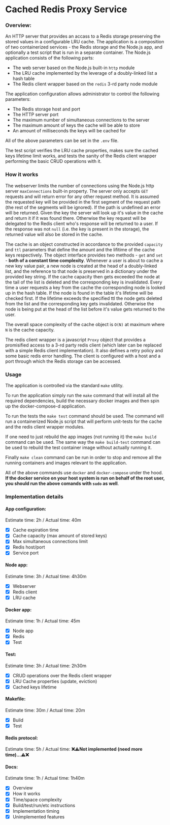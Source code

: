 # Cached Redis Proxy Service

### Overview:

An HTTP server that provides an accass to a Redis storage preserving the stored values in a configurable LRU cache. The application is a composition of two containerized services - the Redis storage and the Node.js app, and optionally a test script that is run in a separate container. The Node.js application consists of the following parts:

- The web server based on the Node.js built-in `http` module
- The LRU cache implemented by the leverage of a doubly-linked list a hash table
- The Redis client wrapper based on the `redis` 3-rd party node module

The application configuration allows administrator to control the following parameters:

- The Redis storage host and port
- The HTTP server port
- The maximum number of simultaneous connections to the server
- The maximum amount of keys the cache will be able to store
- An amount of milliseconds the keys will be cached for

All of the above parameters can be set in the `.env` file.

The test script verifies the LRU cache properties, makes sure the cached keys lifetime limit works, and tests the sanity of the Redis client wrapper performing the basic CRUD operations with it.

### How it works

The webserver limits the number of connections using the Node.js http server `maxConnections` built-in property. The server only accepts `GET` requests and will return error for any other request method. It is assumed the requested key will be provided in the first segment of the request path (the rest of the segments will be ignored). If the path is undefined an error will be returned. Given the key the server will look up it's value in the cache and return it if it was found there. Otherwise the key request will be delegated to the Redis client who's response will be returned to a user. If the response was not `null` (i.e. the key is present in the storage), the returned value will also be stored in the cache.

The cache is an object constructed in accordance to the provided `capacity` and `ttl` parameters that define the amount and the lifitime of the cache keys respectively. The object interface provides two methods - `get` and `set` - **both of a constant time complexity**. Whenever a user is about to cache a new key value pair, a new node is created at the head of a doubly-linked list, and the reference to that node is preserved in a dictionary under the provided key string. If the cache capacity then gets exceeded the node at the tail of the list is deleted and the corresponding key is invalidated. Every time a user requests a key from the cache the corresponding node is looked up in the hash table. If the node is found in the table it's lifetime will be checked first. If the lifetime exceeds the specified ttl the node gets deleted from the list and the corresponding key gets invalidated. Otherwise the node is being put at the head of the list before it's value gets returned to the user.

The overall space complexity of the cache object is `O(N)` at maximum where `N` is the cache capacity.

The redis client wrapper is a javascript `Proxy` object that provides a promisified access to a 3-rd party redis client (which later can be replaced with a simple Redis client implementation). It also defines a retry policy and some basic redis error handling. The client is configured with a host and a port through which the Redis storage can be accessed.

### Usage

The application is controlled via the standard `make` utility.

To run the application simply run the `make` command that will install all the required dependencies, build the necessary docker images and then spin up the docker-compose-d application.

To run the tests the `make test` command should be used. The command will run a containerized Node.js script that will perform unit-tests for the cache and the redis client wrapper modules.

If one need to just rebuild the app images (not running it) the `make build` command can be used. The same way the `make build-test` command can be used to rebuild the test container image without actually running it.

Finally `make clean` command can be run in order to stop and remove all the running containers and images relevant to the application.

All of the above commands use `docker` and `docker-compose` under the hood. **If the docker service on your host system is run on behalf of the root user, you should run the above comands with `sudo` as well**.

### Implementation details

#### App configuration:

Estimate time: 2h / Actual time: 40m

- [x] Cache expiration time
- [x] Cache capacity (max amount of stored keys)
- [x] Max simultaneous connections limit
- [x] Redis host/port
- [x] Service port

#### Node app:

Estimate time: 3h / Actual time: 4h30m

- [x] Webserver
- [x] Redis client
- [x] LRU cache

#### Docker app:

Estimate time: 1h / Actual time: 45m

- [x] Node app
- [x] Redis
- [x] Test

#### Test:

Estimate time: 3h / Actual time: 2h30m

- [x] CRUD operations over the Redis client wrapper
- [x] LRU Cache properties (update, eviction)
- [x] Cached keys lifetime

#### Makefile:

Estimate time: 30m / Actual time: 20m

- [x] Build
- [x] Test

#### Redis protocol:

Estimate time: 5h / Actual time: **❌⚠️Not implemented (need more time)...⚠️❌**

#### Docs:

Estimate time: 1h / Actual time: 1h40m

- [x] Overview
- [x] How it works
- [x] Time/space complexity
- [x] Build/test/run/etc instructions
- [x] Implementation timing
- [x] Unimplemented features
